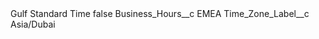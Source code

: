 <?xml version="1.0" encoding="UTF-8"?>
<CustomMetadata xmlns="http://soap.sforce.com/2006/04/metadata" xmlns:xsi="http://www.w3.org/2001/XMLSchema-instance" xmlns:xsd="http://www.w3.org/2001/XMLSchema">
    <label>Gulf Standard Time</label>
    <protected>false</protected>
    <values>
        <field>Business_Hours__c</field>
        <value xsi:type="xsd:string">EMEA</value>
    </values>
    <values>
        <field>Time_Zone_Label__c</field>
        <value xsi:type="xsd:string">Asia/Dubai</value>
    </values>
</CustomMetadata>
